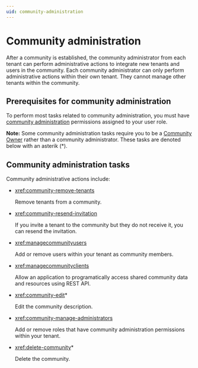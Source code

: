 ```yaml
---
uid: community-administration
---
```


# Community administration

After a community is established, the community administrator from each tenant can perform administrative actions to integrate new tenants and users in the community. Each community administrator can only perform administrative actions within their own tenant. They cannot manage other tenants within the community.

## Prerequisites for community administration

To perform most tasks related to community administration, you must have [community administration](xref:ccRoles#community-administrators-preview) permissions assigned to your user role.

**Note:** Some community administration tasks require you to be a [Community Owner](xref:ccRoles#community-owner-preview) rather than a community administrator. These tasks are denoted below with an asterik (*).

## Community administration tasks

Community administrative actions include:

- <xref:community-remove-tenants>

	Remove tenants from a community. 

- <xref:community-resend-invitation>

	If you invite a tenant to the community but they do not receive it, you can resend the invitation.

- <xref:managecommunityusers>

	Add or remove users within your tenant as community members.

- <xref:managecommunityclients>

	Allow an application to programatically access shared community data and resources using REST API.

- <xref:community-edit>*

	Edit the community description. 

- <xref:community-manage-administrators>

	Add or remove roles that have community administration permissions within your tenant.

- <xref:delete-community>*

	Delete the community.
